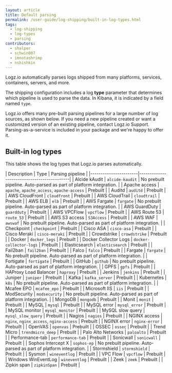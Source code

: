 ```yaml
---
layout: article
title: Default parsing
permalink: /user-guide/log-shipping/built-in-log-types.html
tags:
  - log-shipping
  - log-types
  - parsing
contributors:
  - shalper
  - schwin007
  - imnotashrimp
  - nshishkin
---
```


Logz.io automatically parses logs shipped from many platforms, services, containers, servers, and more.

The shipping configuration includes a log **type** parameter that determines which pipeline is used to parse the data. In Kibana, it is indicated by a field named `type`.

Logz.io offers many pre-built parsing pipelines for a large number of log sources, as shown below. If you need a new pipeline created or want a customized version of an existing pipeline, contact Logz.io Support. Parsing-as-a-service is included in your package and we're happy to offer it.

## Built-in log types

This table shows the log types that Logz.io parses automatically.

| Description           | Type                                       | Parsing pipeline |
|-----------------------|--------------------------------------------|
| Alcide kAudit         | `alcide-kaudit` | No prebuilt pipeline. Auto-parsed as part of platform integration. |
| Apache access         | `apache`, `apache_access`, `apache-access` | Prebuilt |
| Auditd                | `auditd`                                   | Prebuilt |
| AWS CloudFront        | `cloudfront`                               | Prebuilt |
| AWS CloudTrail        | `cloudtrail`                               | Prebuilt |
| AWS ELB               | `elb`                                      | Prebuilt |
| AWS Fargate           | `fargate`                                  | No prebuilt pipeline. Auto-parsed as part of platform integration. |
| AWS GuardDuty             | `guardduty`                                | Prebuilt |
| AWS VPCFlow           | `vpcflow`                                  | Prebuilt |
| AWS Route 53          | `route_53`                                 | Prebuilt |
| AWS S3 access         | `S3Access`                                 | Prebuilt |
| AWS WAF         | `awswaf`                                 | No prebuilt pipeline. Auto-parsed as part of platform integration. |
| Checkpoint            | `checkpoint`                               | Prebuilt |
| Cisco ASA             | `cisco-asa`                                | Prebuilt |
| Cisco Meraki          | `cisco-meraki`                             | Prebuilt |
| Crowdstrike           | `crowdstrike`                              | Prebuilt |
| Docker                | `docker_logs`                              | Prebuilt |
| Docker Collector Logs | `docker-collector-logs`                    | Prebuilt |
| Elasticsearch         | `elasticsearch`                            | Prebuilt |
| Fail2ban              | `fail2ban`                                 | Prebuilt |
| Falco                 | `falco`                                    | Prebuilt |
| Fargate                 | `fargate`                                | No prebuilt pipeline. Auto-parsed as part of platform integration. |
| Fortigate             | `fortigate`                               | Prebuilt |
| GitHub                  | `github`                                     | No prebuilt pipeline. Auto-parsed as part of platform integration. |
| GPFS                  | `gpfs`                                     | Prebuilt |
| HAProxy Load Balancer              | `haproxy`                                  | Prebuilt |
| Jenkins               | `jenkins`                                  | Prebuilt |
| Juniper                  | `juniper`                             | Prebuilt |
| Kafka                 | `kafka_server`                             | Prebuilt |
| Kubernetes                 | `k8s`                             | No prebuilt pipeline. Auto-parsed as part of platform integration. |
| Mcafee EPO            | `mcafee_epo`                                      | Prebuilt |
| Microsoft IIS         | `iis`                                      | Prebuilt |
| ModSecurity               | `modsecurity`                                  | No prebuilt pipeline. Auto-parsed as part of platform integration. |
| MongoDB               | `mongodb`                                  | Prebuilt |
| Monit                 | `monit`                                    | Prebuilt |
| MySQL                 | `mysql`                                    | Prebuilt |
| MySQL error           | `mysql_error`                              | Prebuilt |
| MySQL monitor         | `mysql_monitor`                            | Prebuilt |
| MySQL slow query      | `mysql_slow_query`                         | Prebuilt |
| Nagios                | `nagios`                                   | Prebuilt |
| NGINX access          | `nginx`, `nginx_access`, `nginx-access`    | Prebuilt |
| NGINX error           | `nginx-error`                              | Prebuilt |
| OpenVAS                 | `openvas`                                    | Prebuilt |
| OSSEC                 | `ossec`                                    | Prebuilt |
| Trend Micro                 | `trendmicro_deep`                    | Prebuilt |
| Palo Alto Networks    | `paloalto`                                  | Prebuilt |
| Performance-tab       | `performance-tab`                                  | Prebuilt |
| Sonicwall                | `sonicwall`                                  | Prebuilt |
| Sophos Intercept X       | `sophos-ep`                                  | No prebuilt pipeline. Auto-parsed as part of platform integration. |
| Stormshield                | `stormshield`                              | Prebuilt |
| Sysmon                | `wineventlog`                              | Prebuilt |
| VPC Flow           | `vpcflow`                             | Prebuilt |
| Windows WinEventLog          | `wineventlog`                             | Prebuilt |
| Zeek           | `zeek`                              | Prebuilt |
| Zipkin span           | `zipkinSpan`                             | Prebuilt |
